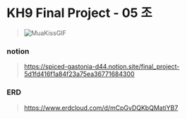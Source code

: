 # KH9 Final Project - 05 조 
>![MuaKissGIF](https://user-images.githubusercontent.com/63634220/171343133-247e24e2-fdfa-4994-8cb4-087ecabca7c1.gif)
 

### notion 
> https://spiced-gastonia-d44.notion.site/final_project-5d1fd416f1a84f23a75ea36771684300

### ERD
> https://www.erdcloud.com/d/mCpGvDQKbQMatiYB7
